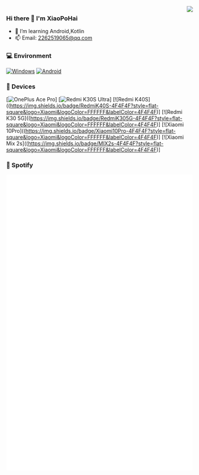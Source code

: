 <!--
**Cheng171/Cheng171** is a ✨ _special_ ✨ repository because its `README.md` (this file) appears on your GitHub profile.
Here are some ideas to get you started:
- 🔭 I’m currently working on ...
- 🌱 I’m currently learning Android
- 👯 I’m looking to collaborate on ...
- 🤔 I’m looking for help with ...
- 💬 Ask me about ...
- 📫 How to reach me: ...
- 😄 Pronouns: ...
- ⚡ Fun fact: ...
-->
<img align="right" src="https://github-readme-stats.vercel.app/api?username=XPHXPHL&include_all_commits=true&show_icons=true&theme=buefy&count_private=true&hide_border=true" />

### Hi there 👋 I'm XiaoPoHai
- 🌱 I’m learning Android,Kotlin
- 📫 Email: 2262519065@qq.com

### 💻 Environment
[![Windows](https://img.shields.io/badge/Windows-00BBFF?style=flat-square&logo=Windows&logoColor=FFFFFF&labelColor=00BBFF)](https://www.microsoft.com/windows10)
[![Android](https://img.shields.io/badge/Android-00C000?style=flat-square&logo=android&logoColor=FFFFFF&labelColor=00C000)](https://www.android.com/android-12/)

### 📱 Devices
[![OnePlus Ace Pro](https://img.shields.io/badge/OnePlusAcePro-4F4F4F?style=flat-square&logo=OnePlus&logoColor=FFFFFF&labelColor=4F4F4F)]
[![Redmi K30S Ultra](https://img.shields.io/badge/RedmiK30SUltra-4F4F4F?style=flat-square&logo=Xiaomi&logoColor=FFFFFF&labelColor=4F4F4F)]
[![Redmi K40S]((https://img.shields.io/badge/RedmiK40S-4F4F4F?style=flat-square&logo=Xiaomi&logoColor=FFFFFF&labelColor=4F4F4F)]
[![Redmi K30 5G]((https://img.shields.io/badge/RedmiK305G-4F4F4F?style=flat-square&logo=Xiaomi&logoColor=FFFFFF&labelColor=4F4F4F)]
[![Xiaomi 10Pro]((https://img.shields.io/badge/Xiaomi10Pro-4F4F4F?style=flat-square&logo=Xiaomi&logoColor=FFFFFF&labelColor=4F4F4F)]
[![Xiaomi Mix 2s]((https://img.shields.io/badge/MIX2s-4F4F4F?style=flat-square&logo=Xiaomi&logoColor=FFFFFF&labelColor=4F4F4F)]


### 🎵 Spotify
![card](https://github.com/XPHXPHL/netease-cloud-music-card/blob/main/card.svg)
